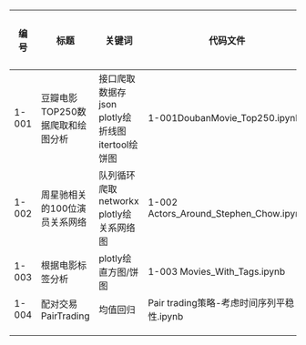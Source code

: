 #### 

| 编号  | 标题                             | 关键词                                                  | 代码文件                                  | 描述文档 |
| ----- | -------------------------------- | ------------------------------------------------------- | ----------------------------------------- | -------- |
| 1-001 | 豆瓣电影TOP250数据爬取和绘图分析 | 接口爬取数据存json    plotly绘折线图     itertool绘饼图 | 1-001DoubanMovie_Top250.ipynb             | √        |
| 1-002 | 周星驰相关的100位演员关系网络    | 队列循环爬取  networkx     plotly绘关系网络图           | 1-002 Actors_Around_Stephen_Chow.ipynb    | √        |
| 1-003 | 根据电影标签分析                 | plotly绘直方图/饼图                                     | 1-003 Movies_With_Tags.ipynb              | √        |
| 1-004 | 配对交易PairTrading              | 均值回归                                                | Pair trading策略-考虑时间序列平稳性.ipynb | √        |
|       |                                  |                                                         |                                           |          |
|       |                                  |                                                         |                                           |          |
|       |                                  |                                                         |                                           |          |



​	



